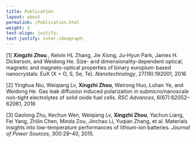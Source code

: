 ```yaml
---
title: Publication
layout: about
permalink: /Publication.html
weight: 3
text-align: justify;
text-justify: inter-ideograph;
---
```



[1] **Xingzhi Zhou** , Kelvin HL Zhang, Jie Xiong, Ju-Hyun Park, James H. Dickerson,
and Weidong He. Size- and dimensionality-dependent optical, magnetic
and magneto-optical properties of binary europium-based nanocrystals: EuX
(X = O, S, Se, Te). *Nanotechnology*, 27(19):192001, 2016


[2] Yinghua Niu, Weiqiang Lv, **Xingzhi Zhou**, Weirong Huo, Luhan Ye, and
Weidong He. Gas leak diffusion induced polarization in submicro/nanoscale
non-tight electrolytes of solid oxide fuel cells. *RSC Advances*, 6(67):62052–
62061, 2016

[3] Gaolong Zhu, Kechun Wen, Weiqiang Lv, **Xingzhi Zhou**, Yachun Liang, Fei
Yang, Zhilin Chen, Minda Zou, Jinchao Li, Yuqian Zhang, et al. Materials
insights into low-temperature performances of lithium-ion batteries. *Journal
of Power Sources*, 300:29–40, 2015.